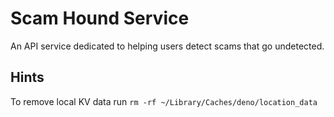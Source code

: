 # Scam Hound Service

An API service dedicated to helping users detect scams that go undetected.

## Hints

To remove local KV data run `rm -rf ~/Library/Caches/deno/location_data`